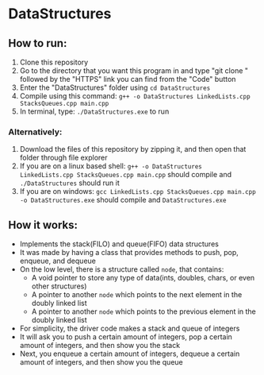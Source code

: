 # DataStructures

## How to run:

1. Clone this repository 
2. Go to the directory that you want this program in and type "git clone " followed by the "HTTPS" link you can find from the "Code" button
3. Enter the "DataStructures" folder using ```cd DataStructures```
4. Compile using this command: ```g++ -o DataStructures LinkedLists.cpp StacksQueues.cpp main.cpp```
5. In terminal, type: ```./DataStructures.exe``` to run

### Alternatively:
1. Download the files of this repository by zipping it, and then open that folder through file explorer
2. If you are on a linux based shell: ```g++ -o DataStructures LinkedLists.cpp StacksQueues.cpp main.cpp``` should compile and ```./DataStructures``` should run it
3. If you are on windows: ```gcc LinkedLists.cpp StacksQueues.cpp main.cpp -o DataStructures.exe``` should compile and ```DataStructures.exe```

## How it works:

* Implements the stack(FILO) and queue(FIFO) data structures 
* It was made by having a class that provides methods to push, pop, enqueue, and dequeue
* On the low level, there is a structure called ```node```, that contains:
  - A void pointer to store any type of data(ints, doubles, chars, or even other structures)
  - A pointer to another ```node``` which points to the next element in the doubly linked list
  - A pointer to another ```node``` which points to the previous element in the doubly linked list 
* For simplicity, the driver code makes a stack and queue of integers
* It will ask you to push a certain amount of integers, pop a certain amount of integers, and then show you the stack
* Next, you enqueue a certain amount of integers, dequeue a certain amount of integers, and then show you the queue

